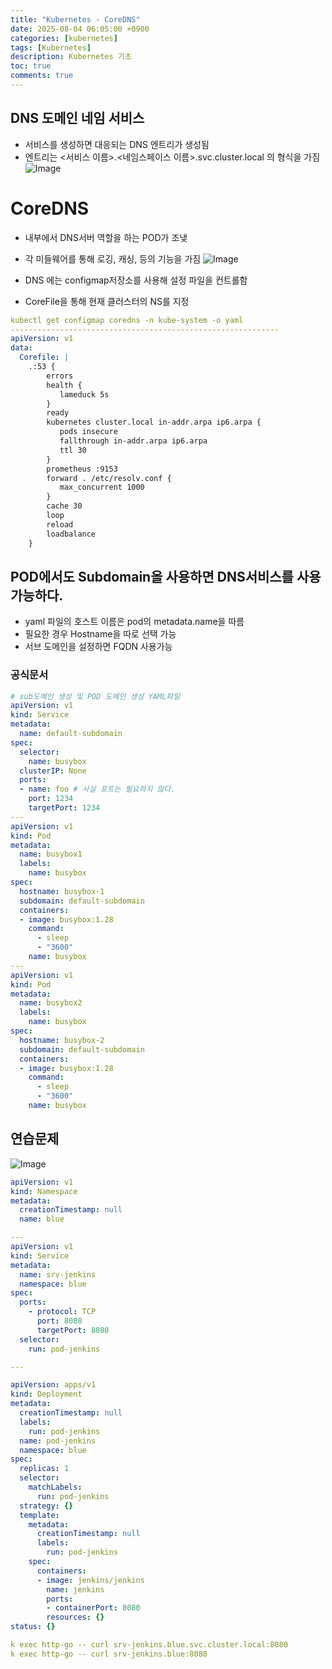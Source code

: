 ```yaml
---
title: "Kubernetes - CoreDNS"
date: 2025-08-04 06:05:00 +0900
categories: [kubernetes]
tags: [Kubernetes]
description: Kubernetes 기초
toc: true
comments: true
---
```


## DNS 도메인 네임 서비스

- 서비스를 생성하면 대응되는 DNS 엔트리가 생성됨 
- 엔트리는 <서비스 이름>.<네임스페이스 이름>.svc.cluster.local 의 형식을 가짐
![Image](https://prod-files-secure.s3.us-west-2.amazonaws.com/e6db513d-ec54-40ff-aa74-2487b0bcfe15/50226290-9a5d-44b5-a10d-6e70642e1a84/Untitled.png?X-Amz-Algorithm=AWS4-HMAC-SHA256&X-Amz-Content-Sha256=UNSIGNED-PAYLOAD&X-Amz-Credential=ASIAZI2LB4666FFBGJGV%2F20250804%2Fus-west-2%2Fs3%2Faws4_request&X-Amz-Date=20250804T072214Z&X-Amz-Expires=3600&X-Amz-Security-Token=IQoJb3JpZ2luX2VjEAcaCXVzLXdlc3QtMiJGMEQCIAKIjkzloTR6lYnQnzH1vBZ5IaF8aXrlHkgck8jsgLM7AiA8bVPC%2FnmGjkcQlmHl2b95lla3WLz8tbvb6nKv0l5aCyr%2FAwhAEAAaDDYzNzQyMzE4MzgwNSIMlI7Qso5cTMcWYPbeKtwDzQFCpgggjnIjJM6uoqDvF0hrE67Q9SEiIG1IWIJijG81u9wei3GSyQo3qCnyRJ2ajPGp%2FgDh%2F6cd0dvIdHE1NUn44QcaC76ltgvp%2FXA6hBSDEeXJnkDrWriQbIHzR7aXdIENhxmCGOIe3eyd0cdrv%2Ffu1n1b%2BntsDQifS%2BEbfVijnh3hHIZlHiCCST%2FndeZjE1SYhtFTnI8DzdrhYMRpDxxW%2FDuywy3MSBMtnZqFEwaEKoa9yUbusCU1H2ZNa92rFujRi4Pvf%2B1C2uZgLOgB4wq3Svm4398J077fsnYB3imr8OXzQRPXEWCI8l29WrlM6w0HvXmIEAUIvB75iN2dG9vBJ7sOTmqkcjmFcmQ%2FIutyrMLxSgRpxULFmy26LC9zwFtJ2NteT1wC1cQIX4MMpmnxf0xCHCpJD1eBcJz%2FaSGlZ2%2FbVpYMjEzc6a2rRtBhUf62P2S%2Bvyu16mQ8EqaWKfP9oskEdwvRbH2fl0Qt1gU3iJc3wybwgi%2BqrqcZapJtFi6H2Tmy0vVRB5UaXK9wma9iO2F%2FCzgLXJOq9pNVbAmQUXK4dO1XnwJaQpgfsBRGCt%2FzDweingzMQ3auz%2FNMRcqALUbBlOwAbR4kwiTKkJpGv%2Bd7FJ6YufQp6SMwxrfBxAY6pgEqn35vqIkJD3%2BHMkpf6xICdHS3bQ7kkTVFOUDFqBHMouYfc8CGyQrYaDDrOoKJvMOBTvcOQ6buEsPdns4biyPYln7xiKowXp5CDMAVnWf5B%2BzRe47B3TTYZUvebQCF7oTEH7Uvn%2F1TqD9a5de%2Bu1JqvG1q1Vv%2BWFmBE1IimCXVquKaj4iZovV1vVBVtndQi5O4pHQjUvaWfCu9hbk60aCObPxm7nUv&X-Amz-Signature=462b852697ea3ba1b6a5aa3568cea58130f186d26ac207ef2993ae85d245b7b9&X-Amz-SignedHeaders=host&x-amz-checksum-mode=ENABLED&x-id=GetObject)

# CoreDNS

- 내부에서 DNS서버 역할을 하는 POD가 조냊
- 각 미들웨어를 통해 로깅, 캐싱, 등의 기능을 가짐
![Image](https://prod-files-secure.s3.us-west-2.amazonaws.com/e6db513d-ec54-40ff-aa74-2487b0bcfe15/719cb48d-1620-4790-b196-3fc64458fe2f/Untitled.png?X-Amz-Algorithm=AWS4-HMAC-SHA256&X-Amz-Content-Sha256=UNSIGNED-PAYLOAD&X-Amz-Credential=ASIAZI2LB4666FFBGJGV%2F20250804%2Fus-west-2%2Fs3%2Faws4_request&X-Amz-Date=20250804T072214Z&X-Amz-Expires=3600&X-Amz-Security-Token=IQoJb3JpZ2luX2VjEAcaCXVzLXdlc3QtMiJGMEQCIAKIjkzloTR6lYnQnzH1vBZ5IaF8aXrlHkgck8jsgLM7AiA8bVPC%2FnmGjkcQlmHl2b95lla3WLz8tbvb6nKv0l5aCyr%2FAwhAEAAaDDYzNzQyMzE4MzgwNSIMlI7Qso5cTMcWYPbeKtwDzQFCpgggjnIjJM6uoqDvF0hrE67Q9SEiIG1IWIJijG81u9wei3GSyQo3qCnyRJ2ajPGp%2FgDh%2F6cd0dvIdHE1NUn44QcaC76ltgvp%2FXA6hBSDEeXJnkDrWriQbIHzR7aXdIENhxmCGOIe3eyd0cdrv%2Ffu1n1b%2BntsDQifS%2BEbfVijnh3hHIZlHiCCST%2FndeZjE1SYhtFTnI8DzdrhYMRpDxxW%2FDuywy3MSBMtnZqFEwaEKoa9yUbusCU1H2ZNa92rFujRi4Pvf%2B1C2uZgLOgB4wq3Svm4398J077fsnYB3imr8OXzQRPXEWCI8l29WrlM6w0HvXmIEAUIvB75iN2dG9vBJ7sOTmqkcjmFcmQ%2FIutyrMLxSgRpxULFmy26LC9zwFtJ2NteT1wC1cQIX4MMpmnxf0xCHCpJD1eBcJz%2FaSGlZ2%2FbVpYMjEzc6a2rRtBhUf62P2S%2Bvyu16mQ8EqaWKfP9oskEdwvRbH2fl0Qt1gU3iJc3wybwgi%2BqrqcZapJtFi6H2Tmy0vVRB5UaXK9wma9iO2F%2FCzgLXJOq9pNVbAmQUXK4dO1XnwJaQpgfsBRGCt%2FzDweingzMQ3auz%2FNMRcqALUbBlOwAbR4kwiTKkJpGv%2Bd7FJ6YufQp6SMwxrfBxAY6pgEqn35vqIkJD3%2BHMkpf6xICdHS3bQ7kkTVFOUDFqBHMouYfc8CGyQrYaDDrOoKJvMOBTvcOQ6buEsPdns4biyPYln7xiKowXp5CDMAVnWf5B%2BzRe47B3TTYZUvebQCF7oTEH7Uvn%2F1TqD9a5de%2Bu1JqvG1q1Vv%2BWFmBE1IimCXVquKaj4iZovV1vVBVtndQi5O4pHQjUvaWfCu9hbk60aCObPxm7nUv&X-Amz-Signature=b011f189fe83fe1e45c042107398409282f961c336c50efe600c7881adb9c4e5&X-Amz-SignedHeaders=host&x-amz-checksum-mode=ENABLED&x-id=GetObject)

- DNS 에는 configmap저장소를 사용해 설정 파일을 컨트롤함
- CoreFile을 통해 현재 클러스터의 NS를 지정
```yaml
kubectl get configmap coredns -n kube-system -o yaml
------------------------------------------------------------
apiVersion: v1
data:
  Corefile: |
    .:53 {
        errors
        health {
           lameduck 5s
        }
        ready
        kubernetes cluster.local in-addr.arpa ip6.arpa {
           pods insecure
           fallthrough in-addr.arpa ip6.arpa
           ttl 30
        }
        prometheus :9153
        forward . /etc/resolv.conf {
           max_concurrent 1000
        }
        cache 30
        loop
        reload
        loadbalance
    }
```

## POD에서도 Subdomain을 사용하면 DNS서비스를 사용가능하다.

- yaml 파일의 호스트 이름은 pod의 metadata.name을 따름
- 필요한 경우 Hostname을 따로 선택 가능
- 서브 도메인을 설정하면 FQDN 사용가능
### 공식문서

```yaml
# sub도메인 생성 및 POD 도메인 생성 YAML파일
apiVersion: v1
kind: Service
metadata:
  name: default-subdomain
spec:
  selector:
    name: busybox
  clusterIP: None
  ports:
  - name: foo # 사실 포트는 필요하지 않다.
    port: 1234
    targetPort: 1234
---
apiVersion: v1
kind: Pod
metadata:
  name: busybox1
  labels:
    name: busybox
spec:
  hostname: busybox-1
  subdomain: default-subdomain
  containers:
  - image: busybox:1.28
    command:
      - sleep
      - "3600"
    name: busybox
---
apiVersion: v1
kind: Pod
metadata:
  name: busybox2
  labels:
    name: busybox
spec:
  hostname: busybox-2
  subdomain: default-subdomain
  containers:
  - image: busybox:1.28
    command:
      - sleep
      - "3600"
    name: busybox
```

## 연습문제

![Image](https://prod-files-secure.s3.us-west-2.amazonaws.com/e6db513d-ec54-40ff-aa74-2487b0bcfe15/ecb9b8a2-564a-4d0b-966f-f25233e45fde/Untitled.png?X-Amz-Algorithm=AWS4-HMAC-SHA256&X-Amz-Content-Sha256=UNSIGNED-PAYLOAD&X-Amz-Credential=ASIAZI2LB4666FFBGJGV%2F20250804%2Fus-west-2%2Fs3%2Faws4_request&X-Amz-Date=20250804T072214Z&X-Amz-Expires=3600&X-Amz-Security-Token=IQoJb3JpZ2luX2VjEAcaCXVzLXdlc3QtMiJGMEQCIAKIjkzloTR6lYnQnzH1vBZ5IaF8aXrlHkgck8jsgLM7AiA8bVPC%2FnmGjkcQlmHl2b95lla3WLz8tbvb6nKv0l5aCyr%2FAwhAEAAaDDYzNzQyMzE4MzgwNSIMlI7Qso5cTMcWYPbeKtwDzQFCpgggjnIjJM6uoqDvF0hrE67Q9SEiIG1IWIJijG81u9wei3GSyQo3qCnyRJ2ajPGp%2FgDh%2F6cd0dvIdHE1NUn44QcaC76ltgvp%2FXA6hBSDEeXJnkDrWriQbIHzR7aXdIENhxmCGOIe3eyd0cdrv%2Ffu1n1b%2BntsDQifS%2BEbfVijnh3hHIZlHiCCST%2FndeZjE1SYhtFTnI8DzdrhYMRpDxxW%2FDuywy3MSBMtnZqFEwaEKoa9yUbusCU1H2ZNa92rFujRi4Pvf%2B1C2uZgLOgB4wq3Svm4398J077fsnYB3imr8OXzQRPXEWCI8l29WrlM6w0HvXmIEAUIvB75iN2dG9vBJ7sOTmqkcjmFcmQ%2FIutyrMLxSgRpxULFmy26LC9zwFtJ2NteT1wC1cQIX4MMpmnxf0xCHCpJD1eBcJz%2FaSGlZ2%2FbVpYMjEzc6a2rRtBhUf62P2S%2Bvyu16mQ8EqaWKfP9oskEdwvRbH2fl0Qt1gU3iJc3wybwgi%2BqrqcZapJtFi6H2Tmy0vVRB5UaXK9wma9iO2F%2FCzgLXJOq9pNVbAmQUXK4dO1XnwJaQpgfsBRGCt%2FzDweingzMQ3auz%2FNMRcqALUbBlOwAbR4kwiTKkJpGv%2Bd7FJ6YufQp6SMwxrfBxAY6pgEqn35vqIkJD3%2BHMkpf6xICdHS3bQ7kkTVFOUDFqBHMouYfc8CGyQrYaDDrOoKJvMOBTvcOQ6buEsPdns4biyPYln7xiKowXp5CDMAVnWf5B%2BzRe47B3TTYZUvebQCF7oTEH7Uvn%2F1TqD9a5de%2Bu1JqvG1q1Vv%2BWFmBE1IimCXVquKaj4iZovV1vVBVtndQi5O4pHQjUvaWfCu9hbk60aCObPxm7nUv&X-Amz-Signature=36a70761f894937621ced3e0d75ca46460b0a38d4965cf46dbf8b03b967d73b6&X-Amz-SignedHeaders=host&x-amz-checksum-mode=ENABLED&x-id=GetObject)

```yaml
apiVersion: v1
kind: Namespace
metadata:
  creationTimestamp: null
  name: blue

---
apiVersion: v1
kind: Service
metadata:
  name: srv-jenkins
  namespace: blue
spec:
  ports:
    - protocol: TCP
      port: 8080
      targetPort: 8080
  selector:
    run: pod-jenkins

---

apiVersion: apps/v1
kind: Deployment
metadata:
  creationTimestamp: null
  labels:
    run: pod-jenkins
  name: pod-jenkins
  namespace: blue
spec:
  replicas: 1
  selector:
    matchLabels:
      run: pod-jenkins
  strategy: {}
  template:
    metadata:
      creationTimestamp: null
      labels:
        run: pod-jenkins
    spec:
      containers:
      - image: jenkins/jenkins
        name: jenkins
        ports:
        - containerPort: 8080
        resources: {}
status: {}
```

```yaml
k exec http-go -- curl srv-jenkins.blue.svc.cluster.local:8080
k exec http-go -- curl srv-jenkins.blue:8080
```


